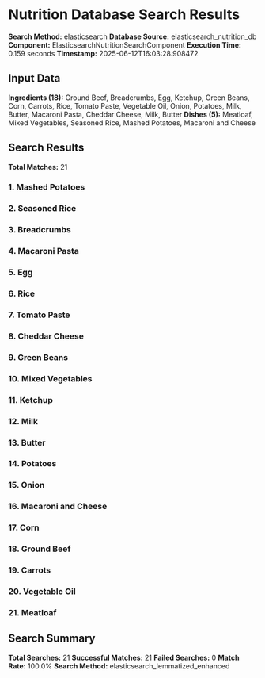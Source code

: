 # Nutrition Database Search Results

**Search Method:** elasticsearch
**Database Source:** elasticsearch_nutrition_db
**Component:** ElasticsearchNutritionSearchComponent
**Execution Time:** 0.159 seconds
**Timestamp:** 2025-06-12T16:03:28.908472

## Input Data
**Ingredients (18):** Ground Beef, Breadcrumbs, Egg, Ketchup, Green Beans, Corn, Carrots, Rice, Tomato Paste, Vegetable Oil, Onion, Potatoes, Milk, Butter, Macaroni Pasta, Cheddar Cheese, Milk, Butter
**Dishes (5):** Meatloaf, Mixed Vegetables, Seasoned Rice, Mashed Potatoes, Macaroni and Cheese

## Search Results
**Total Matches:** 21

### 1. Mashed Potatoes

### 2. Seasoned Rice

### 3. Breadcrumbs

### 4. Macaroni Pasta

### 5. Egg

### 6. Rice

### 7. Tomato Paste

### 8. Cheddar Cheese

### 9. Green Beans

### 10. Mixed Vegetables

### 11. Ketchup

### 12. Milk

### 13. Butter

### 14. Potatoes

### 15. Onion

### 16. Macaroni and Cheese

### 17. Corn

### 18. Ground Beef

### 19. Carrots

### 20. Vegetable Oil

### 21. Meatloaf

## Search Summary
**Total Searches:** 21
**Successful Matches:** 21
**Failed Searches:** 0
**Match Rate:** 100.0%
**Search Method:** elasticsearch_lemmatized_enhanced
